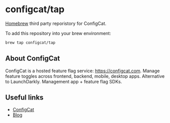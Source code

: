# configcat/tap
[Homebrew](https://brew.sh/) third party reporistory for ConfigCat. 

To add this repository into your brew environment:
```bash
brew tap configcat/tap
```

## About ConfigCat
ConfigCat is a hosted feature flag service: https://configcat.com. Manage feature toggles across frontend, backend, mobile, desktop apps. Alternative to LaunchDarkly. Management app + feature flag SDKs.

## Useful links
- [ConfigCat](https://configcat.com)
- [Blog](https://configcat.com/blog)
